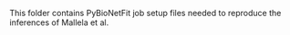 This folder contains PyBioNetFit job setup files needed to reproduce the inferences of Mallela et al.
